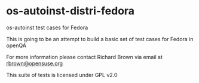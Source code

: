 os-autoinst-distri-fedora
=========================

os-autoinst test cases for Fedora

This is going to be an attempt to build a basic set of test cases for Fedora in openQA

For more information please contact Richard Brown via email at rbrown@opensuse.org

This suite of tests is licensed under GPL v2.0
